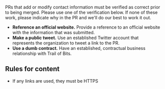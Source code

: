 PRs that add or modify contact information must be verified as correct prior to being merged. Please use one of the verification below. If none of these work, please indicate why in the PR and we'll do our best to work it out.

* **Reference an official website.** Provide a reference to an official website with the information that was submitted.
* **Make a public tweet.** Use an established Twitter account that represents the organization to tweet a link to the PR.
* **Use a dumb contract.** Have an established, contractual business relationship with Trail of Bits.

## Rules for content

* If any links are used, they must be HTTPS
